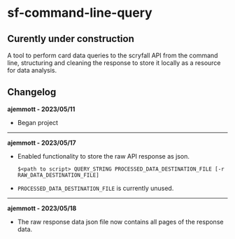 # sf-command-line-query

## Curently under construction
A tool to perform card data queries to the scryfall API from the command line, structuring and cleaning the response to store it locally as a resource for data analysis.

## Changelog
**ajemmott - 2023/05/11**
- Began project
---
**ajemmott - 2023/05/17**
- Enabled functionality to store the raw API response as json.  
    ```
    $<path to script> QUERY_STRING PROCESSED_DATA_DESTINATION_FILE [-r RAW_DATA_DESTINATION_FILE]
    ```
- `PROCESSED_DATA_DESTINATION_FILE` is currently unused.
---
**ajemmott - 2023/05/18**
- The raw response data json file now contains all pages of the response data.
